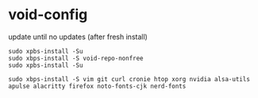 # void-config

update until no updates (after fresh install)

    sudo xpbs-install -Su
    sudo xbps-install -S void-repo-nonfree
    sudo xpbs-install -Su
    
    sudo xbps-install -S vim git curl cronie htop xorg nvidia alsa-utils apulse alacritty firefox noto-fonts-cjk nerd-fonts 

